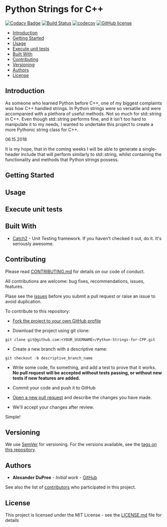 # Python Strings for C++
[![Codacy Badge](https://api.codacy.com/project/badge/Grade/c24f1655cc534243b8ab5bcd60c8302c)](https://www.codacy.com/app/AlexanderJDupree/LinkedListsCPP?utm_source=github.com&amp;utm_medium=referral&amp;utm_content=AlexanderJDupree/LinkedListsCPP&amp;utm_campaign=Badge_Grade)
[![Build Status](https://travis-ci.org/AlexanderJDupree/Python-Strings-for-CPP.svg?branch=master)](https://travis-ci.org/AlexanderJDupree/Python-Strings-for-CPP)
[![codecov](https://codecov.io/gh/AlexanderJDupree/Python-Strings-for-CPP/branch/master/graph/badge.svg)](https://codecov.io/gh/AlexanderJDupree/Python-Strings-for-CPP)
[![GitHub license](https://img.shields.io/badge/license-MIT-blue.svg)](https://raw.githubusercontent.com/AlexanderJDupree/Python-Strings-for-CPP/master/LICENSE)

- [Introduction](#Introduction)
- [Getting Started](#getting-started)
- [Usage](#usage)
- [Execute unit tests](#execute-unit-tests)
- [Built With](#built-with)
- [Contributing](#contributing)
- [Versioning](#versioning)
- [Authors](#authors)
- [License](#license)

## Introduction

As someone who learned Python before C++, one of my biggest complaints was how C++ handled strings. In Python strings were so versatile and were accompanied with a plethora of useful methods. Not so much for std::string in C++. Even though std::string performs fine, and it isn't too hard to manipulate it to my needs, I wanted to undertake this project to create a more Pythonic string class for C++. 

06.15.2018

It is my hope, that in the coming weeks I will be able to generate a single-header include that will perform similarly to std::string, whilst containing the functionality and methods that Python strings possess.

## Getting Started
## Usage
## Execute unit tests
## Built With

* [Catch2](https://github.com/catchorg/Catch2) - Unit Testing framework. If you haven't checked it out, do it. It's seriously awesome. 

## Contributing

Please read [CONTRIBUTING.md](https://github.com/AlexanderJDupree/Python-Strings-for-CPP/blob/master/CONTRIBUTING.md) for details on our code of conduct.

All contributions are welcome: bug fixes, recommendations, issues, features.

Plase see the [issues](https://github.com/AlexanderJDupree/Python-Strings-for-CPP/issues) before you submit a pull request or raise an issue to avoid duplication. 

To contribute to this repository:

- [Fork the project to your own GitHub profile](https://help.github.com/articles/fork-a-repo/)

- Download the project using git clone:
```
git clone git@github.com:<YOUR_USERNAME>/Python-Strings-for-CPP.git
```
- Create a new branch with a descriptive name:
```
git checkout -b descriptive_branch_name
```
- Write some code, fix something, and add a test to prove that it works. **No pull request will be accepted without tests passing, or without new tests if new features are added.**

- Commit your code and push it to GitHub

- [Open a new pull request](https://help.github.com/articles/creating-a-pull-request/) and describe the changes you have made.

- We'll accept your changes after review.

Simple!
## Versioning

We use [SemVer](http://semver.org/) for versioning. For the versions available, see the [tags on this repository](https://github.com/AlexanderJDupree/LinkedListsCPP/tags). 

## Authors
* **Alexander DuPree** - *Initial work* - [GitHub](https://github.com/alexanderjdupree)

See also the list of [contributors](https://github.com/AlexanderJDupree/Python-Strings-for-CPP/graphs/contributors) who participated in this project.

## License

This project is licensed under the MIT License - see the [LICENSE.md](https://raw.githubusercontent.com/AlexanderJDupree/Python-Strings-for-CPP/master/LICENSE) file for details